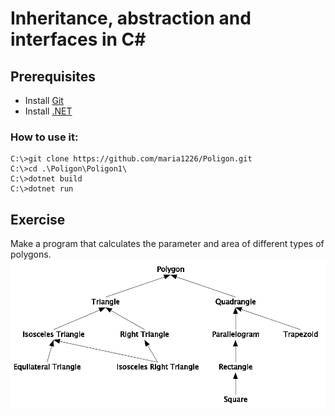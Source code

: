 ﻿# Inheritance, abstraction and interfaces in C#
## Prerequisites
- Install [Git](https://git-scm.com/book/en/v2/Getting-Started-Installing-Git)
- Install [.NET](https://docs.microsoft.com/en-us/dotnet/)
### How to use it:

```
C:\>git clone https://github.com/maria1226/Poligon.git
C:\>cd .\Poligon\Poligon1\
C:\>dotnet build 
C:\>dotnet run
```
## Exercise
Make a program that calculates the parameter and area of different types of polygons.
![Geometric Shapes](./screenshot/screenshot.jpg)
